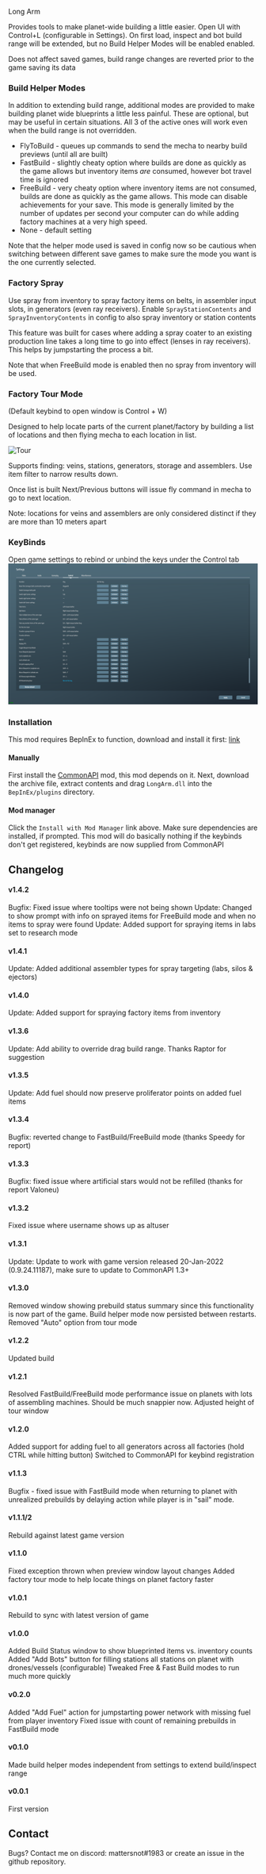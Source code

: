 ﻿Long Arm

Provides tools to make planet-wide building a little easier. Open UI with Control+L (configurable in Settings). On first load, inspect and bot build range will be extended, 
but no Build Helper Modes will be enabled enabled. 

Does not affect saved games, build range changes are reverted prior to the game saving its data

### Build Helper Modes

In addition to extending build range, additional modes are provided to make building planet wide blueprints a little less painful. These are optional, but may
be useful in certain situations. All 3 of the active ones will work even when the build range is not overridden.

* FlyToBuild - queues up commands to send the mecha to nearby build previews (until all are built)
* FastBuild - slightly cheaty option where builds are done as quickly as the game allows but inventory items _are_ consumed, however bot travel time is ignored
* FreeBuild - very cheaty option where inventory items are not consumed, builds are done as quickly as the game allows. This mode can disable achievements for your save. This mode is generally
limited by the number of updates per second your computer can do while adding factory machines at a very high speed.
* None - default setting

Note that the helper mode used is saved in config now so be cautious when switching between different save games to make sure the mode you want is the one currently selected. 

### Factory Spray
Use spray from inventory to spray factory items on belts, in assembler input slots, in generators (even ray receivers). 
Enable `SprayStationContents` and `SprayInventoryContents` in config to also spray inventory or station contents

This feature was built for cases where adding a spray coater to an existing production line
takes a long time to go into effect (lenses in ray receivers). This helps by jumpstarting the process a bit.

Note that when FreeBuild mode is enabled then no spray from inventory will be used.

### Factory Tour Mode

(Default keybind to open window is Control + W)

Designed to help locate parts of the current planet/factory by building a list of locations and then flying mecha to each location in list.

![Tour](https://github.com/mattsemar/dsp-long-arm/blob/master/Examples/Tour.png?raw=true)

Supports finding: veins, stations, generators, storage and assemblers. Use item filter to narrow results down.

Once list is built Next/Previous buttons will issue fly command in mecha to go to next location.

Note: locations for veins and assemblers are only considered distinct if they are more than 10 meters apart

### KeyBinds 

Open game settings to rebind or unbind the keys under the Control tab
![Config](https://github.com/mattsemar/dsp-long-arm/blob/master/Examples/keybinds.png?raw=true)

### Installation

This mod requires BepInEx to function, download and install it
first: [link](https://bepinex.github.io/bepinex_docs/master/articles/user_guide/installation/index.html?tabs=tabid-win)

#### Manually

First install the [CommonAPI](https://dsp.thunderstore.io/package/CommonAPI/CommonAPI/) mod, this mod depends on it.
Next, download the archive file, extract contents and drag `LongArm.dll` into the `BepInEx/plugins` directory. 

#### Mod manager

Click the `Install with Mod Manager` link above. Make sure dependencies are installed, if prompted. This mod will do basically nothing if the keybinds don't get registered, keybinds are 
now supplied from CommonAPI

## Changelog

#### v1.4.2
Bugfix: Fixed issue where tooltips were not being shown
Update: Changed to show prompt with info on sprayed items for FreeBuild mode and when no items to spray were found
Update: Added support for spraying items in labs set to research mode

#### v1.4.1
Update: Added additional assembler types for spray targeting (labs, silos & ejectors)  

#### v1.4.0
Update: Added support for spraying factory items from inventory  

#### v1.3.6
Update: Add ability to override drag build range. Thanks Raptor for suggestion  

#### v1.3.5
Update: Add fuel should now preserve proliferator points on added fuel items  

#### v1.3.4
Bugfix: reverted change to FastBuild/FreeBuild mode (thanks Speedy for report)  

#### v1.3.3
Bugfix: fixed issue where artificial stars would not be refilled (thanks for report Valoneu) 

#### v1.3.2
Fixed issue where username shows up as altuser

#### v1.3.1
Update: Update to work with game version released 20-Jan-2022 (0.9.24.11187), make sure to update to CommonAPI 1.3+

#### v1.3.0
Removed window showing prebuild status summary since this functionality is now part of the game.
Build helper mode now persisted between restarts.
Removed "Auto" option from tour mode 

#### v1.2.2
Updated build

#### v1.2.1
Resolved FastBuild/FreeBuild mode performance issue on planets with lots of assembling machines. Should be much snappier now.
Adjusted height of tour window

#### v1.2.0
Added support for adding fuel to all generators across all factories (hold CTRL while hitting button)
Switched to CommonAPI for keybind registration

#### v1.1.3
Bugfix - fixed issue with FastBuild mode when returning to planet with unrealized prebuilds by delaying action while player is in "sail" mode.   

#### v1.1.1/2
Rebuild against latest game version

#### v1.1.0
Fixed exception thrown when preview window layout changes
Added factory tour mode to help locate things on planet factory faster

#### v1.0.1
Rebuild to sync with latest version of game

#### v1.0.0
Added Build Status window to show blueprinted items vs. inventory counts
Added "Add Bots" button for filling stations all stations on planet with drones/vessels (configurable)
Tweaked Free & Fast Build modes to run much more quickly 

#### v0.2.0
Added "Add Fuel" action for jumpstarting power network with missing fuel from player inventory
Fixed issue with count of remaining prebuilds in FastBuild mode

#### v0.1.0
Made build helper modes independent from settings to extend build/inspect range

#### v0.0.1
First version

## Contact
Bugs? Contact me on discord: mattersnot#1983 or create an issue in the github repository.
